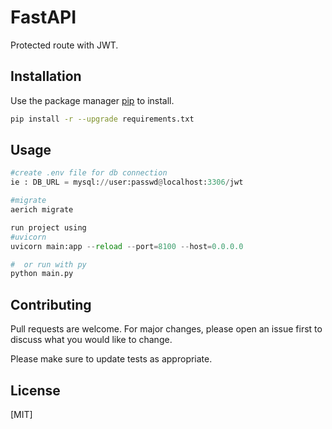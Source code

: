 # FastAPI 

Protected route with JWT.

## Installation

Use the package manager [pip](https://pip.pypa.io/en/stable/) to install.

```bash
pip install -r --upgrade requirements.txt
```

## Usage

```python
#create .env file for db connection
ie : DB_URL = mysql://user:passwd@localhost:3306/jwt

#migrate
aerich migrate

run project using 
#uvicorn
uvicorn main:app --reload --port=8100 --host=0.0.0.0

#  or run with py
python main.py
```

## Contributing

Pull requests are welcome. For major changes, please open an issue first
to discuss what you would like to change.

Please make sure to update tests as appropriate.

## License

[MIT]
